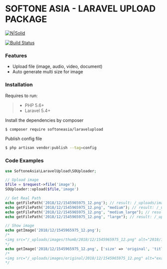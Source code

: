 # SOFTONE ASIA - LARAVEL UPLOAD PACKAGE

[![N|Solid](https://images.careerbuilder.vn/employer_folders/lot8/207078/112258softone_jpg.jpg)](https://nodesource.com/products/nsolid)

[![Build Status](https://travis-ci.org/joemccann/dillinger.svg?branch=master)](https://travis-ci.org/joemccann/dillinger)

### Features

  - Upload file (image, audio, video, document)
  - Auto generate multi size for image

### Installation

Requires to run:
> + PHP 5.6+
> + Laravel 5.4+


Install the dependencies by composer

```sh
$ composer require softoneasia/laravelupload
```

Publish config file

```sh
$ php artisan vendor:publish --tag=config
```

### Code Examples

```php
use SoftoneAsia\LaravelUpload\SOUploader;

// Upload image
$file = $request->file('image');
SOUploader::upload($file,'image')

// Get Real Path
echo getFilePath('2018/12/1545965975_12.png'); // result: /_uploads/images/thumb/2018/12/1545965975_12.png
echo getFilePath('2018/12/1545965975_12.png', "medium"); // result: /_uploads/images/medium/2018/12/1545965975_12.png
echo getFilePath('2018/12/1545965975_12.png', "medium_large"); // result: /_uploads/images/medium_large/2018/12/1545965975_12.png
echo getFilePath('2018/12/1545965975_12.png', "large"); // result: /_uploads/images/large/2018/12/1545965975_12.png

// Show image
echo getImage('2018/12/1545965975_12.png');   
/*
<img src="/_uploads/images/thumb/2018/12/1545965975_12.png" alt="2018/12/1545965975_12.png" title="2018/12/1545965975_12.png" class="">
*/
echo getImage('2018/12/1545965975_12.png', ['size' => 'original', 'title'=>'example title', 'class' => 'img']);
/*
<img src="/_uploads/images/original/2018/12/1545965975_12.png" alt="example title" title="example title" class="img">
*/

